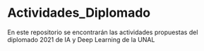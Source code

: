 # Actividades_Diplomado
En este repositorio se encontrarán las actividades propuestas del diplomado 2021 de IA y Deep Learning de la UNAL
